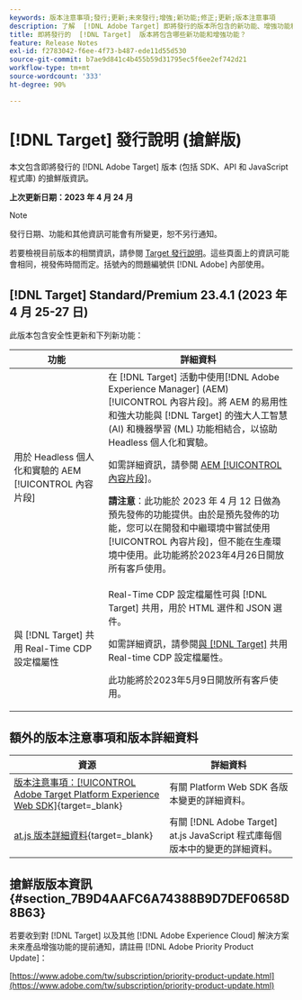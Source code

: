```yaml
---
keywords: 版本注意事項;發行;更新;未來發行;增強;新功能;修正;更新;版本注意事項
description: 了解  [!DNL Adobe Target] 即將發行的版本所包含的新功能、增強功能和修正，其中包括 SDK、API 和 JavaScript 程式庫。
title: 即將發行的  [!DNL Target]  版本將包含哪些新功能和增強功能？
feature: Release Notes
exl-id: f2783042-f6ee-4f73-b487-ede11d55d530
source-git-commit: b7ae9d841c4b455b59d31795ec5f6ee2ef742d21
workflow-type: tm+mt
source-wordcount: '333'
ht-degree: 90%

---
```


# [!DNL Target] 發行說明 (搶鮮版)

本文包含即將發行的 [!DNL Adobe Target] 版本 (包括 SDK、API 和 JavaScript 程式庫) 的搶鮮版資訊。

**上次更新日期：2023 年 4 月 24 月**

>[!NOTE]
>
>發行日期、功能和其他資訊可能會有所變更，恕不另行通知。
>
>若要檢視目前版本的相關資訊，請參閱 [Target 發行說明](release-notes.md)。這些頁面上的資訊可能會相同，視發佈時間而定。括號內的問題編號供 [!DNL Adobe] 內部使用。

## [!DNL Target] Standard/Premium 23.4.1 (2023 年 4 月 25-27 日)

此版本包含安全性更新和下列新功能：

| 功能 | 詳細資料 |
|--- |--- |
| 用於 Headless 個人化和實驗的 AEM [!UICONTROL 內容片段] | 在 [!DNL Target] 活動中使用[!DNL Adobe Experience Manager] (AEM) [!UICONTROL 內容片段]。將 AEM 的易用性和強大功能與 [!DNL Target] 的強大人工智慧 (AI) 和機器學習 (ML) 功能相結合，以協助 Headless 個人化和實驗。<P>如需詳細資訊，請參閱 [AEM [!UICONTROL 內容片段]](/help/main/c-integrating-target-with-mac/aem/content-fragments-aem.md)。<P>**請注意**：此功能於 2023 年 4 月 12 日做為預先發佈的功能提供。由於是預先發佈的功能，您可以在開發和中繼環境中嘗試使用[!UICONTROL 內容片段]，但不能在生產環境中使用。此功能將於2023年4月26日開放所有客戶使用。 |
| 與 [!DNL Target] 共用 Real-Time CDP 設定檔屬性 | Real-Time CDP 設定檔屬性可與 [!DNL Target] 共用，用於 HTML 選件和 JSON 選件。<P>如需詳細資訊，請參閱[與  [!DNL Target]](/help/main/c-integrating-target-with-mac/integrating-with-rtcdp.md#rtcdp-profile-attributes) 共用 Real-time CDP 設定檔屬性。<p>此功能將於2023年5月9日開放所有客戶使用。 |

## 額外的版本注意事項和版本詳細資料

| 資源 | 詳細資料 |
|--- |--- |
| [版本注意事項：[!UICONTROL Adobe Target Platform Experience Web SDK]](https://experienceleague.adobe.com/docs/experience-platform/edge/release-notes.html){target=_blank} | 有關 Platform Web SDK 各版本變更的詳細資料。 |
| [at.js 版本詳細資料](https://developer.adobe.com/target/implement/client-side/atjs/target-atjs-versions/){target=_blank} | 有關 [!DNL Adobe Target] at.js JavaScript 程式庫每個版本中的變更的詳細資料。 |


## 搶鮮版版本資訊 {#section_7B9D4AAFC6A74388B9D7DEF0658D8B63}

若要收到對 [!DNL Target] 以及其他 [!DNL Adobe Experience Cloud] 解決方案未來產品增強功能的提前通知，請註冊 [!DNL Adobe Priority Product Update]：

[https://www.adobe.com/tw/subscription/priority-product-update.html](https://www.adobe.com/tw/subscription/priority-product-update.html)
